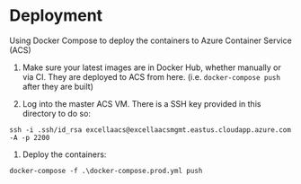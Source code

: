 # Deployment

Using Docker Compose to deploy the containers to Azure Container Service (ACS)

1. Make sure your latest images are in Docker Hub, whether manually or via CI. They are deployed to ACS from here. (i.e. `docker-compose push` after they are built)

1. Log into the master ACS VM. There is a SSH key provided in this directory to do so:

`ssh -i .ssh/id_rsa excellaacs@excellaacsmgmt.eastus.cloudapp.azure.com -A -p 2200`

1. Deploy the containers:

`docker-compose -f .\docker-compose.prod.yml push`

